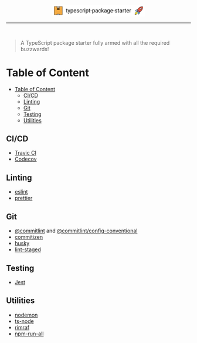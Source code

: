 <p align="center">
    <img width="50%" height="50%" src="./logo.svg"></img>
</p>

<hr />
<br />

> A TypeScript package starter fully armed with all the required buzzwards!

# Table of Content

- [Table of Content](#table-of-content)
  - [CI/CD](#cicd)
  - [Linting](#linting)
  - [Git](#git)
  - [Testing](#testing)
  - [Utilities](#utilities)

## CI/CD

- [Travic CI](https://travis-ci.com/)
- [Codecov](https://codecov.io/)

## Linting

- [eslint](https://github.com/eslint/eslint)
- [prettier](https://github.com/prettier/prettier)

## Git

- [@commitlint](https://github.com/conventional-changelog/commitlint) and [@commitlint/config-conventional](https://github.com/conventional-changelog/commitlint/tree/master/@commitlint/config-conventional)
- [commitizen](https://github.com/commitizen/cz-cli)
- [husky](https://github.com/typicode/husky)
- [lint-staged](https://github.com/okonet/lint-staged)

## Testing

- [Jest](https://github.com/facebook/jest)

## Utilities

- [nodemon](https://github.com/remy/nodemon)
- [ts-node](https://github.com/TypeStrong/ts-node)
- [rimraf](https://github.com/isaacs/rimraf)
- [npm-run-all](https://github.com/mysticatea/npm-run-all)
